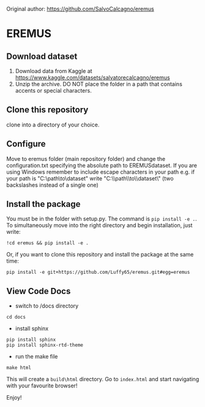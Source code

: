 Original author: https://github.com/SalvoCalcagno/eremus


# EREMUS

## Download dataset
1. Download data from Kaggle at https://www.kaggle.com/datasets/salvatorecalcagno/eremus
2. Unzip the archive. DO NOT place the folder in a path that contains accents or special characters.


## Clone this repository
clone into a directory of your choice.

## Configure
Move to eremus folder (main repository folder) and change the configuration.txt specifying the absolute path to EREMUSdataset. If you are using Windows remember to include escape characters in your path e.g. if your path is "C:\path\to\dataset" write "C:\\\path\\\to\\\dataset\\\" (two backslashes instead of a single one)


## Install the package
You must be in the folder with setup.py. The command is `pip install -e .`. To simultaneously move into the right directory and begin installation, just write:
```
!cd eremus && pip install -e .
```
Or, if you want to clone this repository and install the package at the same time:
```
pip install -e git+https://github.com/Luffy65/eremus.git#egg=eremus
```

## View Code Docs
- switch to /docs directory
```
cd docs
```
- install sphinx
```
pip install sphinx
pip install sphinx-rtd-theme
```
- run the make file
```
make html
```
This will create a `build\html` directory. 
Go to `index.html` and start navigating with your favourite browser!

Enjoy!

